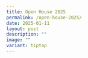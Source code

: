 ```yaml
---
title: Open House 2025
permalink: /open-house-2025/
date: 2025-01-11
layout: post
description: ""
image: ""
variant: tiptap
---
```

